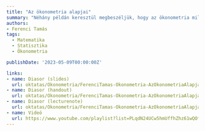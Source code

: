 ```yaml
---
title: "Az ökonometria alapjai"
summary: "Néhány példán keresztül megbeszéljük, hogy az ökonometria milyen feladatok megoldását tűzi ki célul, majd bevezetjük az alapfogalmakat, hogy aztán elkezdhessünk dolgozni a problémák megoldásának irányában."
authors:
- Ferenci Tamás
tags:
  - Matematika
  - Statisztika
  - Ökonometria

publishDate: '2023-05-09T00:00:00Z'

links:
- name: Diasor (slides)
  url: oktatas/Okonometria/FerenciTamas-Okonometria-AzOkonometriaAlapjai-slides.pdf
- name: Diasor (handout)
  url: oktatas/Okonometria/FerenciTamas-Okonometria-AzOkonometriaAlapjai-handout.pdf
- name: Diasor (lecturenote)
  url: oktatas/Okonometria/FerenciTamas-Okonometria-AzOkonometriaAlapjai-lecturenote.pdf
- name: Videó
  url: https://www.youtube.com/playlist?list=PLqdN24UCw5hmUffhZhz61wQOfHqksS5CP
---
```

